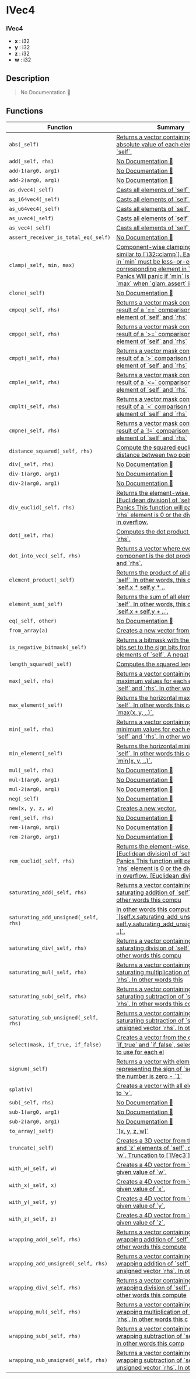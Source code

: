 # IVec4

### IVec4

- **x** : i32
- **y** : i32
- **z** : i32
- **w** : i32

## Description

> No Documentation 🚧

## Functions

| Function | Summary |
| --- | --- |
| `abs(_self)` | [ Returns a vector containing the absolute value of each element of \`self\`\.](./ivec4/abs.md) |
| `add(_self, rhs)` | [No Documentation 🚧](./ivec4/add.md) |
| `add-1(arg0, arg1)` | [No Documentation 🚧](./ivec4/add-1.md) |
| `add-2(arg0, arg1)` | [No Documentation 🚧](./ivec4/add-2.md) |
| `as_dvec4(_self)` | [ Casts all elements of \`self\` to \`f64\`\.](./ivec4/as_dvec4.md) |
| `as_i64vec4(_self)` | [ Casts all elements of \`self\` to \`i64\`\.](./ivec4/as_i64vec4.md) |
| `as_u64vec4(_self)` | [ Casts all elements of \`self\` to \`u64\`\.](./ivec4/as_u64vec4.md) |
| `as_uvec4(_self)` | [ Casts all elements of \`self\` to \`u32\`\.](./ivec4/as_uvec4.md) |
| `as_vec4(_self)` | [ Casts all elements of \`self\` to \`f32\`\.](./ivec4/as_vec4.md) |
| `assert_receiver_is_total_eq(_self)` | [No Documentation 🚧](./ivec4/assert_receiver_is_total_eq.md) |
| `clamp(_self, min, max)` | [ Component\-wise clamping of values, similar to \[\`i32::clamp\`\]\.  Each element in \`min\` must be less\-or\-equal to the corresponding element in \`max\`\.  \# Panics  Will panic if \`min\` is greater than \`max\` when \`glam\_assert\` is enabled\.](./ivec4/clamp.md) |
| `clone(_self)` | [No Documentation 🚧](./ivec4/clone.md) |
| `cmpeq(_self, rhs)` | [ Returns a vector mask containing the result of a \`==\` comparison for each element of  \`self\` and \`rhs\`](./ivec4/cmpeq.md) |
| `cmpge(_self, rhs)` | [ Returns a vector mask containing the result of a \`>=\` comparison for each element of  \`self\` and \`rhs\`](./ivec4/cmpge.md) |
| `cmpgt(_self, rhs)` | [ Returns a vector mask containing the result of a \`>\` comparison for each element of  \`self\` and \`rhs\`](./ivec4/cmpgt.md) |
| `cmple(_self, rhs)` | [ Returns a vector mask containing the result of a \`<=\` comparison for each element of  \`self\` and \`rhs\`](./ivec4/cmple.md) |
| `cmplt(_self, rhs)` | [ Returns a vector mask containing the result of a \`<\` comparison for each element of  \`self\` and \`rhs\`](./ivec4/cmplt.md) |
| `cmpne(_self, rhs)` | [ Returns a vector mask containing the result of a \`\!=\` comparison for each element of  \`self\` and \`rhs\`](./ivec4/cmpne.md) |
| `distance_squared(_self, rhs)` | [ Compute the squared euclidean distance between two points in space\.](./ivec4/distance_squared.md) |
| `div(_self, rhs)` | [No Documentation 🚧](./ivec4/div.md) |
| `div-1(arg0, arg1)` | [No Documentation 🚧](./ivec4/div-1.md) |
| `div-2(arg0, arg1)` | [No Documentation 🚧](./ivec4/div-2.md) |
| `div_euclid(_self, rhs)` | [ Returns the element\-wise quotient of \[Euclidean division\] of \`self\` by \`rhs\`\.  \# Panics  This function will panic if any \`rhs\` element is 0 or the division results in overflow\.](./ivec4/div_euclid.md) |
| `dot(_self, rhs)` | [ Computes the dot product of \`self\` and \`rhs\`\.](./ivec4/dot.md) |
| `dot_into_vec(_self, rhs)` | [ Returns a vector where every component is the dot product of \`self\` and \`rhs\`\.](./ivec4/dot_into_vec.md) |
| `element_product(_self)` | [ Returns the product of all elements of \`self\`\.  In other words, this computes \`self\.x \* self\.y \* \.\.](./ivec4/element_product.md) |
| `element_sum(_self)` | [ Returns the sum of all elements of \`self\`\.  In other words, this computes \`self\.x \+ self\.y \+ \.\.\`\.](./ivec4/element_sum.md) |
| `eq(_self, other)` | [No Documentation 🚧](./ivec4/eq.md) |
| `from_array(a)` | [ Creates a new vector from an array\.](./ivec4/from_array.md) |
| `is_negative_bitmask(_self)` | [ Returns a bitmask with the lowest 4 bits set to the sign bits from the elements of \`self\`\.  A negat](./ivec4/is_negative_bitmask.md) |
| `length_squared(_self)` | [ Computes the squared length of \`self\`\.](./ivec4/length_squared.md) |
| `max(_self, rhs)` | [ Returns a vector containing the maximum values for each element of \`self\` and \`rhs\`\.  In other word](./ivec4/max.md) |
| `max_element(_self)` | [ Returns the horizontal maximum of \`self\`\.  In other words this computes \`max\(x, y, \.\.\)\`\.](./ivec4/max_element.md) |
| `min(_self, rhs)` | [ Returns a vector containing the minimum values for each element of \`self\` and \`rhs\`\.  In other word](./ivec4/min.md) |
| `min_element(_self)` | [ Returns the horizontal minimum of \`self\`\.  In other words this computes \`min\(x, y, \.\.\)\`\.](./ivec4/min_element.md) |
| `mul(_self, rhs)` | [No Documentation 🚧](./ivec4/mul.md) |
| `mul-1(arg0, arg1)` | [No Documentation 🚧](./ivec4/mul-1.md) |
| `mul-2(arg0, arg1)` | [No Documentation 🚧](./ivec4/mul-2.md) |
| `neg(_self)` | [No Documentation 🚧](./ivec4/neg.md) |
| `new(x, y, z, w)` | [ Creates a new vector\.](./ivec4/new.md) |
| `rem(_self, rhs)` | [No Documentation 🚧](./ivec4/rem.md) |
| `rem-1(arg0, arg1)` | [No Documentation 🚧](./ivec4/rem-1.md) |
| `rem-2(arg0, arg1)` | [No Documentation 🚧](./ivec4/rem-2.md) |
| `rem_euclid(_self, rhs)` | [ Returns the element\-wise remainder of \[Euclidean division\] of \`self\` by \`rhs\`\.  \# Panics  This function will panic if any \`rhs\` element is 0 or the division results in overflow\.  \[Euclidean division\]](./ivec4/rem_euclid.md) |
| `saturating_add(_self, rhs)` | [ Returns a vector containing the saturating addition of \`self\` and \`rhs\`\.  In other words this compu](./ivec4/saturating_add.md) |
| `saturating_add_unsigned(_self, rhs)` | [ In other words this computes \`\[self\.x\.saturating\_add\_unsigned\(rhs\.x\), self\.y\.saturating\_add\_unsigned\(rhs\.y\), \.\.\]\`\.](./ivec4/saturating_add_unsigned.md) |
| `saturating_div(_self, rhs)` | [ Returns a vector containing the saturating division of \`self\` and \`rhs\`\.  In other words this compu](./ivec4/saturating_div.md) |
| `saturating_mul(_self, rhs)` | [ Returns a vector containing the saturating multiplication of \`self\` and \`rhs\`\.  In other words this](./ivec4/saturating_mul.md) |
| `saturating_sub(_self, rhs)` | [ Returns a vector containing the saturating subtraction of \`self\` and \`rhs\`\.  In other words this co](./ivec4/saturating_sub.md) |
| `saturating_sub_unsigned(_self, rhs)` | [ Returns a vector containing the saturating subtraction of \`self\` and unsigned vector \`rhs\`\.  In oth](./ivec4/saturating_sub_unsigned.md) |
| `select(mask, if_true, if_false)` | [ Creates a vector from the elements in \`if\_true\` and \`if\_false\`, selecting which to use  for each el](./ivec4/select.md) |
| `signum(_self)` | [ Returns a vector with elements representing the sign of \`self\`\.   \- \`0\` if the number is zero   \- \`1\`](./ivec4/signum.md) |
| `splat(v)` | [ Creates a vector with all elements set to \`v\`\.](./ivec4/splat.md) |
| `sub(_self, rhs)` | [No Documentation 🚧](./ivec4/sub.md) |
| `sub-1(arg0, arg1)` | [No Documentation 🚧](./ivec4/sub-1.md) |
| `sub-2(arg0, arg1)` | [No Documentation 🚧](./ivec4/sub-2.md) |
| `to_array(_self)` | [ \`\[x, y, z, w\]\`](./ivec4/to_array.md) |
| `truncate(_self)` | [ Creates a 3D vector from the \`x\`, \`y\` and \`z\` elements of \`self\`, discarding \`w\`\.  Truncation to \[\`IVec3\`\]](./ivec4/truncate.md) |
| `with_w(_self, w)` | [ Creates a 4D vector from \`self\` with the given value of \`w\`\.](./ivec4/with_w.md) |
| `with_x(_self, x)` | [ Creates a 4D vector from \`self\` with the given value of \`x\`\.](./ivec4/with_x.md) |
| `with_y(_self, y)` | [ Creates a 4D vector from \`self\` with the given value of \`y\`\.](./ivec4/with_y.md) |
| `with_z(_self, z)` | [ Creates a 4D vector from \`self\` with the given value of \`z\`\.](./ivec4/with_z.md) |
| `wrapping_add(_self, rhs)` | [ Returns a vector containing the wrapping addition of \`self\` and \`rhs\`\.  In other words this compute](./ivec4/wrapping_add.md) |
| `wrapping_add_unsigned(_self, rhs)` | [ Returns a vector containing the wrapping addition of \`self\` and unsigned vector \`rhs\`\.  In other wo](./ivec4/wrapping_add_unsigned.md) |
| `wrapping_div(_self, rhs)` | [ Returns a vector containing the wrapping division of \`self\` and \`rhs\`\.  In other words this compute](./ivec4/wrapping_div.md) |
| `wrapping_mul(_self, rhs)` | [ Returns a vector containing the wrapping multiplication of \`self\` and \`rhs\`\.  In other words this c](./ivec4/wrapping_mul.md) |
| `wrapping_sub(_self, rhs)` | [ Returns a vector containing the wrapping subtraction of \`self\` and \`rhs\`\.  In other words this comp](./ivec4/wrapping_sub.md) |
| `wrapping_sub_unsigned(_self, rhs)` | [ Returns a vector containing the wrapping subtraction of \`self\` and unsigned vector \`rhs\`\.  In other](./ivec4/wrapping_sub_unsigned.md) |